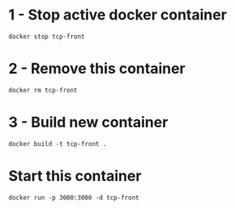 # 1 - Stop active docker container

`docker stop tcp-front`

# 2 - Remove this container

`docker rm tcp-front`

# 3 - Build new container

`docker build -t tcp-front .`

# Start this container

`docker run -p 3000:3000 -d tcp-front`